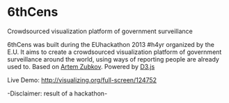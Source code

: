 6thCens
=======

Crowdsourced visualization platform of government surveillance

6thCens was built during the EUhackathon 2013 #h4yr organized by the E.U.
It aims to create a crowdsourced visualization platform of government surveillance around the world, using ways of reporting people are already used to.
Based on [Artem Zubkov](https://github.com/artzub). Powered by [D3.js](http://d3js.org/)

Live Demo: http://visualizing.org/full-screen/124752

-Disclaimer: result of a hackathon-

